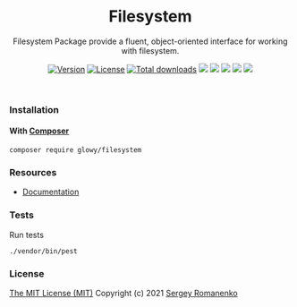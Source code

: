 <h1 align="center">Filesystem</h1>
<p align="center">
Filesystem Package provide a fluent, object-oriented interface for working with filesystem.
</p>
<p align="center">
<a href="https://github.com/glowyphp/filesystem/releases"><img alt="Version" src="https://img.shields.io/github/release/glowyphp/filesystem.svg?label=version&color=green"></a> <a href="https://github.com/glowyphp/filesystem"><img src="https://img.shields.io/badge/license-MIT-blue.svg?color=green" alt="License"></a> <a href="https://packagist.org/packages/glowy/filesystem"><img src="https://poser.pugx.org/glowy/filesystem/downloads" alt="Total downloads"></a> <img src="https://github.com/glowyphp/filesystem/workflows/Static%20Analysis/badge.svg?branch=dev"> <img src="https://github.com/glowyphp/filesystem/workflows/Tests/badge.svg">
  <a href="https://app.codacy.com/gh/glowy/filesystem?utm_source=github.com&utm_medium=referral&utm_content=glowy/filesystem&utm_campaign=Badge_Grade_Dashboard"><img src="https://api.codacy.com/project/badge/Grade/72b4dc84c20145e1b77dc0004a3c8e3d"></a> <a href="https://codeclimate.com/github/glowy/filesystem/maintainability"><img src="https://api.codeclimate.com/v1/badges/a4c673a4640a3863a9a4/maintainability" /></a> <img src="http://poser.pugx.org/glowy/filesystem/require/php">
</p>

<br>

### Installation

#### With [Composer](https://getcomposer.org)

```
composer require glowy/filesystem
```

### Resources
* [Documentation](https://digital.flextype.org/glowyphp/packages/filesystem)

### Tests

Run tests

```
./vendor/bin/pest
```

### License
[The MIT License (MIT)](https://github.com/glowyphp/filesystem/blob/master/LICENSE)
Copyright (c) 2021 [Sergey Romanenko](https://github.com/Awilum)
